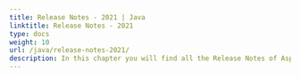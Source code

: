 ```yaml
---
title: Release Notes - 2021 | Java
linktitle: Release Notes - 2021
type: docs
weight: 10
url: /java/release-notes-2021/
description: In this chapter you will find all the Release Notes of Aspose.Page API solution for Java made in 2021 divided by versions.
---
```



